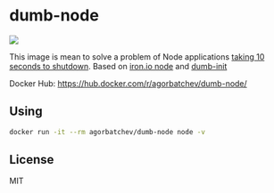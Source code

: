 # dumb-node

[![](https://badge.imagelayers.io/agorbatchev/dumb-node:latest.svg)](https://imagelayers.io/?images=agorbatchev/dumb-node:latest)

This image is mean to solve a problem of Node applications [taking 10 seconds to shutdown](https://docs.docker.com/compose/faq/#/why-do-my-services-take-10-seconds-to-recreate-or-stop). Based on [iron.io node](https://hub.docker.com/r/iron/node/) and [dumb-init](https://github.com/Yelp/dumb-init) 

Docker Hub: https://hub.docker.com/r/agorbatchev/dumb-node/

## Using

```sh
docker run -it --rm agorbatchev/dumb-node node -v
```

## License

MIT
